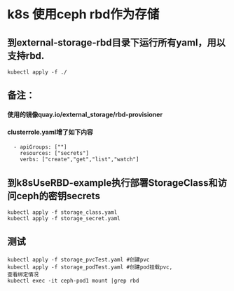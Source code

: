 # k8s 使用ceph rbd作为存储
## 到external-storage-rbd目录下运行所有yaml，用以支持rbd.
```
kubectl apply -f ./
```
## 备注：
#### 使用的镜像quay.io/external_storage/rbd-provisioner
#### clusterrole.yaml增了如下内容
```
  - apiGroups: [""]
    resources: ["secrets"]
    verbs: ["create","get","list","watch"]
```
## 到k8sUseRBD-example执行部署StorageClass和访问ceph的密钥secrets
```
kubectl apply -f storage_class.yaml
kubectl apply -f storage_secret.yaml
```
## 测试
```
kubectl apply -f storage_pvcTest.yaml #创建pvc
kubectl apply -f storage_podTest.yaml #创建pod挂载pvc,
查看绑定情况
kubectl exec -it ceph-pod1 mount |grep rbd
```
